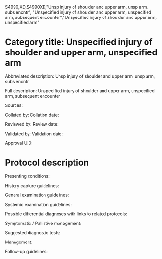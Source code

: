 S4990,XD,S4990XD,"Unsp injury of shoulder and upper arm, unsp arm, subs encntr", "Unspecified injury of shoulder and upper arm, unspecified arm, subsequent encounter","Unspecified injury of shoulder and upper arm, unspecified arm"
# Category title: Unspecified injury of shoulder and upper arm, unspecified arm

Abbreviated description: Unsp injury of shoulder and upper arm, unsp arm, subs encntr

Full description: Unspecified injury of shoulder and upper arm, unspecified arm, subsequent encounter

Sources:

Collated by:
Collation date:

Reviewed by:
Review date:

Validated by:
Validation date:

Approval UID:

# Protocol description

Presenting conditions:

History capture guidelines:

General examination guidelines:

Systemic examination guidelines:

Possible differential diagnoses with links to related protocols:

Symptomatic / Palliative management:

Suggested diagnostic tests:

Management:

Follow-up guidelines:
